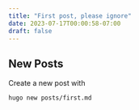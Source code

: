 ```yaml
---
title: "First post, please ignore"
date: 2023-07-17T00:00:58-07:00
draft: false
---
```


## New Posts

Create a new post with

```shell
hugo new posts/first.md
```